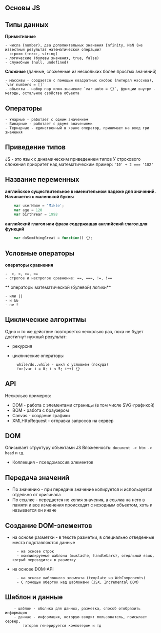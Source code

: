 ## Основы JS

## Типы данных
**Примитивные**

    - числа (number), два дополнительных значения Infinity, NaN (не известный результат математической операции)
    - строки (текст, string)
    - логические (булевы значения, true, false)
    - служебные (null, undefined)
    
**Сложные** (данные, сложенные из нескольких более простых значений)
    
    - массивы - создается с помощью квадратных скобок (литерал массива), `var numbers = []`
    - объекты - набор пар ключ-значение `var auto = {}`, функции внутри - методы, остальное свойства объекта

## Операторы 

    - Унарные - работает с одним значением
    - Бинарные - работает с двумя значениями
    - Тернарные - единственный в языке оператор, принимает на вход три значения

## Приведение типов
JS - это язык с динамическим приведением типов 
У строкового сложения приоритет над математическим
пример: `'10' + 2 === '102'`

## Название переменных
**английское существительное в именительном падеже для значений. 
Начинается с маленькой буквы**
```js
    var userName = 'Mikle';
    var age = 120
    var birthYear = 1998
```
**английский глагол или фраза содержащая английский глагол для функций**
```js 
    var doSomthingGreat = function() {};
```

## Условные операторы
**операторы сравнения**
 
    -  >, <, >=, <=
    - строгое и нестрогое сравнение: ==, ===, !=, !==
    
** операторы математической (булевой) логики**

    - или ||
    - и &&
    - не !

## Циклические алгоритмы 
Одно и то же действие повторяется несколько раз, пока не будет 
достигнут нужный результат:
- рекурсия
- циклические операторы

        while/do..while - цикл с условием (покуда)
        for(var i = 0; i < 5; i++) {}

## API 
Несколько примеров:
* DOM - работа с элементами страницы (в том числе SVG-графикой)
* BOM - работа с браузером 
* Canvas - создание графики
* XMLHttpRequest - отправка запросов на сервер 

## DOM 
Описывает структуру объектами JS 
Вложенность: `document -> htm -> head` и тд
* Коллекция - псевдомассив элементов 

## Передача значений
* По значению - при передаче значение копируется и используется отдельно от оригинала
* По ссылке - передается не копия значения, а ссылка на него в памяти и все изменения происходят с исходным объектом, хоть и называется он иначе

## Создание DOM-элементов
* на основе разметки - в тексте разметки, в специально отведенные места подставляются данные
    
        - на основе строк 
        - компилируемые шаблоны (mustache, handlebars), отедльный язык, котрый переводится в разметку
        
* на основе DOM-API
        
        - на основе шаблонного элемента (template из WebComponents)
        - С помощью оберток над шаблонами (JSX, Incremental DOM)

## Шаблон и данные 
        
        - шаблон - оболчка для данных, разметка, способ отобразить информацию
        - данные - информация, которую вводит пользователь, присылает сервер, 
            готорая генерируется компютером и тд
            
            
            